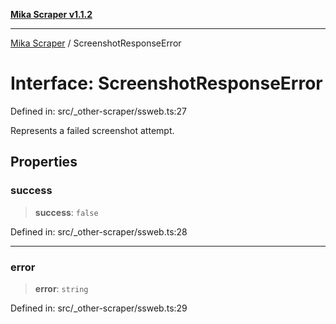 [**Mika Scraper v1.1.2**](../README.md)

***

[Mika Scraper](../README.md) / ScreenshotResponseError

# Interface: ScreenshotResponseError

Defined in: src/\_other-scraper/ssweb.ts:27

Represents a failed screenshot attempt.

## Properties

### success

> **success**: `false`

Defined in: src/\_other-scraper/ssweb.ts:28

***

### error

> **error**: `string`

Defined in: src/\_other-scraper/ssweb.ts:29
